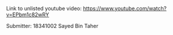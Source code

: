 Link to unlisted youtube video:
https://www.youtube.com/watch?v=EPbm1c82wRY

Submitter:
18341002 Sayed Bin Taher
